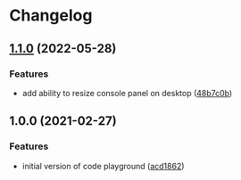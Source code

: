 # Changelog

## [1.1.0](https://github.com/icelam/code-playground/compare/v1.0.0...v1.1.0) (2022-05-28)


### Features

* add ability to resize console panel on desktop ([48b7c0b](https://github.com/icelam/code-playground/commit/48b7c0b87f739bb01274b230130d3df974486beb))

## 1.0.0 (2021-02-27)


### Features

* initial version of code playground ([acd1862](https://github.com/icelam/code-playground/commit/acd1862fbc7e386c032ed195ed4375da9b00ca1f))
